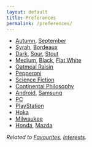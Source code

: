 ```yaml
---
layout: default
title: Preferences
permalink: /preferences/
---
```


* [Autumn](https://en.wikipedia.org/wiki/Autumn), [September](https://en.wikipedia.org/wiki/September)
* [Syrah](https://en.wikipedia.org/wiki/Syrah), [Bordeaux](https://en.wikipedia.org/wiki/Bordeaux_wine)
* [Dark](https://en.wikipedia.org/wiki/Lager#Dark_lager), [Sour](https://en.wikipedia.org/wiki/Sour_beer), [Stout](https://en.wikipedia.org/wiki/Stout)
* [Medium](https://en.wikipedia.org/wiki/Coffee_roasting), [Black](https://en.wikipedia.org/wiki/Coffee#Serving), [Flat White](https://en.wikipedia.org/wiki/Flat_white)
* [Oatmeal Raisin](https://en.wikipedia.org/wiki/Oatmeal_raisin_cookie)
* [Pepperoni](https://en.wikipedia.org/wiki/Pizza)
* [Science Fiction](https://en.wikipedia.org/wiki/Science_fiction)
* [Continental Philosophy](https://en.wikipedia.org/wiki/Continental_philosophy)
* [Android](https://en.wikipedia.org/wiki/Android_(operating_system)), [Samsung](https://en.wikipedia.org/wiki/Samsung)
* [PC](https://en.wikipedia.org/wiki/Personal_computer)
* [PlayStation](https://en.wikipedia.org/wiki/PlayStation)
* [Hoka](https://en.wikipedia.org/wiki/Hoka_(brand))
* [Milwaukee](https://en.wikipedia.org/wiki/Milwaukee_Tool)
* [Honda](https://en.wikipedia.org/wiki/Honda), [Mazda](https://en.wikipedia.org/wiki/Mazda)

*Related to [Favourites](/favourites/), [Interests](/interests/).*
